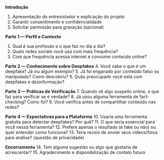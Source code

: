 **Introdução**
1. Apresentação do entrevistador e explicação do projeto
2. Garantir consentimento e confidencialidade
3. Solicitar permissão para gravação (opcional)

**Parte 1 — Perfil e Contexto**
1. Qual é sua profissão e o que faz no dia a dia?
2. Quais redes sociais você usa com mais frequência?
3. Com que frequência acessa internet e consome conteúdo online?

**Parte 2 — Conhecimento sobre Deepfakes**
4. Você sabe o que é um deepfake? Já viu algum exemplo?
5. Já foi enganado por conteúdo falso ou manipulado? Como descobriu?
6. Quão preocupado você está com deepfakes e desinformação?

**Parte 3 — Práticas de Verificação**
7. Quando vê algo suspeito online, o que faz para verificar se é verdade?
8. Já usou alguma ferramenta de fact-checking? Como foi?
9. Você verifica antes de compartilhar conteúdo nas redes?

**Parte 4 — Expectativas para a Plataforma**
10. Usaria uma ferramenta gratuita para detectar deepfakes? Por quê?
11. O que seria essencial para você nessa ferramenta?
12. Prefere apenas o resultado (é fake ou não) ou quer entender como funciona?
13. Teria receio de enviar seus vídeos/fotos para análise? (questão de privacidade)

**Encerramento**
14. Tem alguma sugestão ou algo que gostaria de acrescentar?
15. Agradecimento e disponibilização de contato futuro
